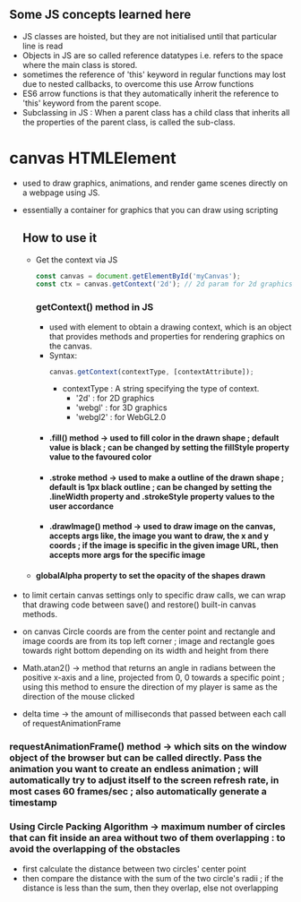 ## Some JS concepts learned here

- JS classes are hoisted, but they are not initialised until that particular line is read
- Objects in JS are so called reference datatypes i.e. refers to the space where the main class is stored.
- sometimes the reference of 'this' keyword in regular functions may lost due to nested callbacks, to overcome this use Arrow functions
- ES6 arrow functions is that they automatically inherit the reference to 'this' keyword from the parent scope.
- Subclassing in JS : When a parent class has a child class that inherits all the properties of the parent class, is called the sub-class.

# canvas HTMLElement

- used to draw graphics, animations, and render game scenes directly on a webpage using JS.
- essentially a container for graphics that you can draw using scripting

  ## How to use it

  - Get the context via JS
    ```Javascript
    const canvas = document.getElementById('myCanvas');
    const ctx = canvas.getContext('2d'); // 2d param for 2d graphics rendering
    ```
    ### getContext() method in JS
    - used with <canvas> element to obtain a drawing context, which is an object that provides methods and properties for rendering graphics on the canvas.
    - Syntax:
      ```Javascript
      canvas.getContext(contextType, [contextAttribute]);
      ```
      - contextType : A string specifying the type of context.
        - '2d' : for 2D graphics
        - 'webgl' : for 3D graphics
        - 'webgl2' : for WebGL2.0
    - #### .fill() method -> used to fill color in the drawn shape ; default value is black ; can be changed by setting the fillStyle property value to the favoured color
    - #### .stroke method -> used to make a outline of the drawn shape ; default is 1px black outline ; can be changed by setting the .lineWidth property and .strokeStyle property values to the user accordance
    - #### .drawImage() method -> used to draw image on the canvas, accepts args like, the image you want to draw, the x and y coords ; if the image is specific in the given image URL, then accepts more args for the specific image
  - #### globalAlpha property to set the opacity of the shapes drawn

- to limit certain canvas settings only to specific draw calls, we can wrap that drawing code between save() and restore() built-in canvas methods.

- on canvas Circle coords are from the center point and rectangle and image coords are from its top left corner ; image and rectangle goes towards right bottom depending on its width and height from there

- Math.atan2() -> method that returns an angle in radians between the positive x-axis and a line, projected from 0, 0 towards a specific point ; using this method to ensure the direction of my player is same as the direction of the mouse clicked

- delta time -> the amount of milliseconds that passed between each call of requestAnimationFrame

### requestAnimationFrame() method -> which sits on the window object of the browser but can be called directly. Pass the animation you want to create an endless animation ; will automatically try to adjust itself to the screen refresh rate, in most cases 60 frames/sec ; also automatically generate a timestamp

### Using Circle Packing Algorithm -> maximum number of circles that can fit inside an area without two of them overlapping : to avoid the overlapping of the obstacles

- first calculate the distance between two circles' center point
- then compare the distance with the sum of the two circle's radii ; if the distance is less than the sum, then they overlap, else not overlapping
